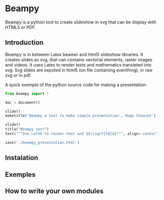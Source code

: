 # Beampy

Beampy is a python tool to create slideshow in svg that can be display with HTML5 or PDF.

## Introduction

Beampy is in between Latex beamer and html5 slideshow libraries. It creates slides as svg, that can contains vectorial elements, raster images and videos. It uses Latex to render texts and mathematics transleted into svg. Svg slides are expoted in html5 (on file containing everithing), in raw svg or in pdf.

A quick exemple of the python source code for making a presentation:
```python
from beampy import *

doc = document()

slide()
maketitle('Beampy a tool to make simple presentation','Hugo Chauvet')

slide()
title("Beampy test")
text("""Use LaTeX to render text and $$\\sqrt{10}$$""", align='center')

save('./beampy_presentation.html')
```

## Instalation

## Exemples

## How to write your own modules


